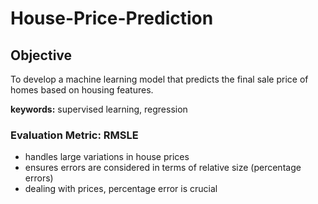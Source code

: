 # House-Price-Prediction

## Objective
To develop a machine learning model that predicts the final sale price of homes based on housing features. 

**keywords:** supervised learning, regression 

### Evaluation Metric: RMSLE
- handles large variations in house prices
- ensures errors are considered in terms of relative size (percentage errors)
- dealing with prices, percentage error is crucial
